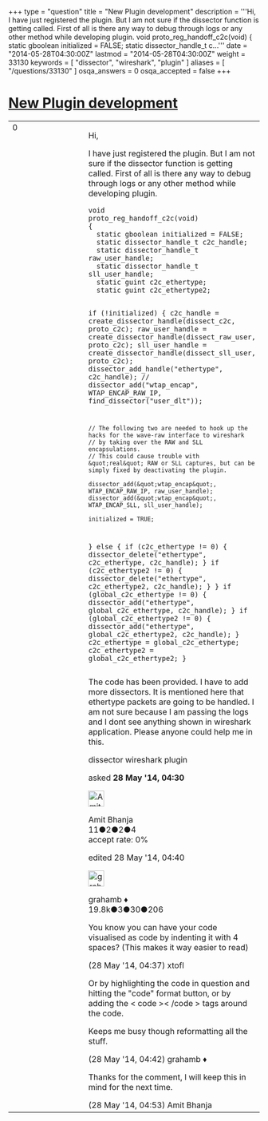 +++
type = "question"
title = "New Plugin development"
description = '''Hi, I have just registered the plugin. But I am not sure if the dissector function is getting called. First of all is there any way to debug through logs or any other method while developing plugin. void proto_reg_handoff_c2c(void) {  static gboolean initialized = FALSE;  static dissector_handle_t c...'''
date = "2014-05-28T04:30:00Z"
lastmod = "2014-05-28T04:30:00Z"
weight = 33130
keywords = [ "dissector", "wireshark", "plugin" ]
aliases = [ "/questions/33130" ]
osqa_answers = 0
osqa_accepted = false
+++

<div class="headNormal">

# [New Plugin development](/questions/33130/new-plugin-development)

</div>

<div id="main-body">

<div id="askform">

<table id="question-table" style="width:100%;"><colgroup><col style="width: 50%" /><col style="width: 50%" /></colgroup><tbody><tr class="odd"><td style="width: 30px; vertical-align: top"><div class="vote-buttons"><div id="post-33130-score" class="post-score" title="current number of votes">0</div><div id="favorite-count" class="favorite-count"></div></div></td><td><div id="item-right"><div class="question-body"><p>Hi,</p><p>I have just registered the plugin. But I am not sure if the dissector function is getting called. First of all is there any way to debug through logs or any other method while developing plugin.</p><pre><code>void
proto_reg_handoff_c2c(void)
{
  static gboolean initialized = FALSE;
  static dissector_handle_t c2c_handle;
  static dissector_handle_t raw_user_handle;
  static dissector_handle_t sll_user_handle;
  static guint c2c_ethertype;
  static guint c2c_ethertype2;

  if (!initialized) {
    c2c_handle = create_dissector_handle(dissect_c2c, proto_c2c);
    raw_user_handle = create_dissector_handle(dissect_raw_user, proto_c2c);
    sll_user_handle = create_dissector_handle(dissect_sll_user, proto_c2c);
    dissector_add_handle(&quot;ethertype&quot;, c2c_handle);
//    dissector_add(&quot;wtap_encap&quot;, WTAP_ENCAP_RAW_IP, find_dissector(&quot;user_dlt&quot;));

    // The following two are needed to hook up the hacks for the wave-raw interface to wireshark
    // by taking over the RAW and SLL encapsulations.
    // This could cause trouble with &quot;real&quot; RAW or SLL captures, but can be simply fixed by deactivating the plugin.

    dissector_add(&quot;wtap_encap&quot;, WTAP_ENCAP_RAW_IP, raw_user_handle);
    dissector_add(&quot;wtap_encap&quot;, WTAP_ENCAP_SLL, sll_user_handle);

    initialized = TRUE;
  } else {
    if (c2c_ethertype != 0) {
      dissector_delete(&quot;ethertype&quot;, c2c_ethertype, c2c_handle);
    }
    if (c2c_ethertype2 != 0) {
      dissector_delete(&quot;ethertype&quot;, c2c_ethertype2, c2c_handle);
    }
  }
  if (global_c2c_ethertype != 0) {
    dissector_add(&quot;ethertype&quot;, global_c2c_ethertype, c2c_handle);
  }
  if (global_c2c_ethertype2 != 0) {
    dissector_add(&quot;ethertype&quot;, global_c2c_ethertype2, c2c_handle);
  }
  c2c_ethertype = global_c2c_ethertype;
  c2c_ethertype2 = global_c2c_ethertype2;
}</code></pre><p>The code has been provided. I have to add more dissectors. It is mentioned here that ethertype packets are going to be handled. I am not sure because I am passing the logs and I dont see anything shown in wireshark application. Please anyone could help me in this.</p></div><div id="question-tags" class="tags-container tags">dissector wireshark plugin</div><div id="question-controls" class="post-controls"></div><div class="post-update-info-container"><div class="post-update-info post-update-info-user"><p>asked <strong>28 May '14, 04:30</strong></p><img src="https://secure.gravatar.com/avatar/5a3c4db36bd55fe80a90e7fe1b9788c8?s=32&amp;d=identicon&amp;r=g" class="gravatar" width="32" height="32" alt="Amit%20Bhanja&#39;s gravatar image" /><p>Amit Bhanja<br />
<span class="score" title="11 reputation points">11</span><span title="2 badges"><span class="badge1">●</span><span class="badgecount">2</span></span><span title="2 badges"><span class="silver">●</span><span class="badgecount">2</span></span><span title="4 badges"><span class="bronze">●</span><span class="badgecount">4</span></span><br />
<span class="accept_rate" title="Rate of the user&#39;s accepted answers">accept rate:</span> <span title="Amit Bhanja has no accepted answers">0%</span></p></div><div class="post-update-info post-update-info-edited"><p>edited 28 May '14, 04:40</p><img src="https://secure.gravatar.com/avatar/d2a7e24ca66604c749c7c88c1da8ff78?s=32&amp;d=identicon&amp;r=g" class="gravatar" width="32" height="32" alt="grahamb&#39;s gravatar image" /><p>grahamb ♦<br />
<span class="score" title="19834 reputation points"><span>19.8k</span></span><span title="3 badges"><span class="badge1">●</span><span class="badgecount">3</span></span><span title="30 badges"><span class="silver">●</span><span class="badgecount">30</span></span><span title="206 badges"><span class="bronze">●</span><span class="badgecount">206</span></span></p></div></div><div id="comments-container-33130" class="comments-container"><span id="33131"></span><div id="comment-33131" class="comment"><div id="post-33131-score" class="comment-score"></div><div class="comment-text"><p>You know you can have your code visualised as code by indenting it with 4 spaces? (This makes it way easier to read)</p></div><div id="comment-33131-info" class="comment-info"><span class="comment-age">(28 May '14, 04:37)</span> xtofl</div></div><span id="33132"></span><div id="comment-33132" class="comment"><div id="post-33132-score" class="comment-score"></div><div class="comment-text"><p>Or by highlighting the code in question and hitting the "code" format button, or by adding the &lt; code &gt;&lt; /code &gt; tags around the code.</p><p>Keeps me busy though reformatting all the stuff.</p></div><div id="comment-33132-info" class="comment-info"><span class="comment-age">(28 May '14, 04:42)</span> grahamb ♦</div></div><span id="33133"></span><div id="comment-33133" class="comment"><div id="post-33133-score" class="comment-score"></div><div class="comment-text"><p>Thanks for the comment, I will keep this in mind for the next time.</p></div><div id="comment-33133-info" class="comment-info"><span class="comment-age">(28 May '14, 04:53)</span> Amit Bhanja</div></div></div><div id="comment-tools-33130" class="comment-tools"></div><div class="clear"></div><div id="comment-33130-form-container" class="comment-form-container"></div><div class="clear"></div></div></td></tr></tbody></table>

</div>

</div>

